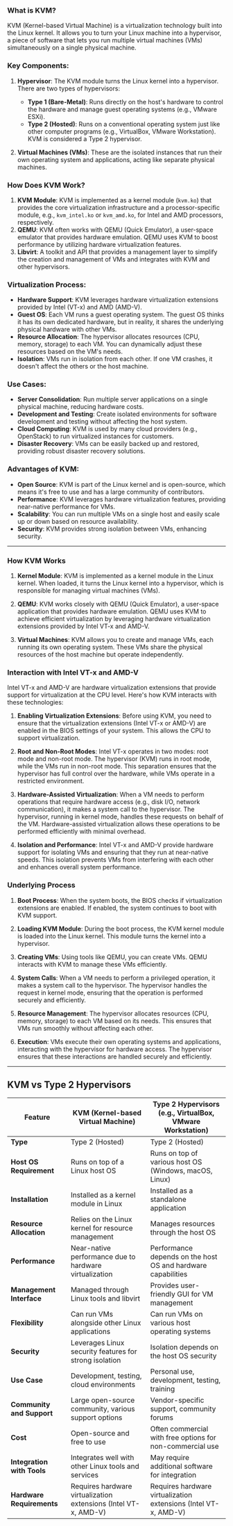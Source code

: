 

### What is KVM?
KVM (Kernel-based Virtual Machine) is a virtualization technology built into the Linux kernel. It allows you to turn your Linux machine into a hypervisor, a piece of software that lets you run multiple virtual machines (VMs) simultaneously on a single physical machine.

### Key Components:
1. **Hypervisor**: The KVM module turns the Linux kernel into a hypervisor. There are two types of hypervisors:
   - **Type 1 (Bare-Metal)**: Runs directly on the host's hardware to control the hardware and manage guest operating systems (e.g., VMware ESXi).
   - **Type 2 (Hosted)**: Runs on a conventional operating system just like other computer programs (e.g., VirtualBox, VMware Workstation). KVM is considered a Type 2 hypervisor.

2. **Virtual Machines (VMs)**: These are the isolated instances that run their own operating system and applications, acting like separate physical machines.

### How Does KVM Work?
1. **KVM Module**: KVM is implemented as a kernel module (`kvm.ko`) that provides the core virtualization infrastructure and a processor-specific module, e.g., `kvm_intel.ko` or `kvm_amd.ko`, for Intel and AMD processors, respectively.
2. **QEMU**: KVM often works with QEMU (Quick Emulator), a user-space emulator that provides hardware emulation. QEMU uses KVM to boost performance by utilizing hardware virtualization features.
3. **Libvirt**: A toolkit and API that provides a management layer to simplify the creation and management of VMs and integrates with KVM and other hypervisors.

### Virtualization Process:
- **Hardware Support**: KVM leverages hardware virtualization extensions provided by Intel (VT-x) and AMD (AMD-V).
- **Guest OS**: Each VM runs a guest operating system. The guest OS thinks it has its own dedicated hardware, but in reality, it shares the underlying physical hardware with other VMs.
- **Resource Allocation**: The hypervisor allocates resources (CPU, memory, storage) to each VM. You can dynamically adjust these resources based on the VM's needs.
- **Isolation**: VMs run in isolation from each other. If one VM crashes, it doesn't affect the others or the host machine.

### Use Cases:
- **Server Consolidation**: Run multiple server applications on a single physical machine, reducing hardware costs.
- **Development and Testing**: Create isolated environments for software development and testing without affecting the host system.
- **Cloud Computing**: KVM is used by many cloud providers (e.g., OpenStack) to run virtualized instances for customers.
- **Disaster Recovery**: VMs can be easily backed up and restored, providing robust disaster recovery solutions.

### Advantages of KVM:
- **Open Source**: KVM is part of the Linux kernel and is open-source, which means it's free to use and has a large community of contributors.
- **Performance**: KVM leverages hardware virtualization features, providing near-native performance for VMs.
- **Scalability**: You can run multiple VMs on a single host and easily scale up or down based on resource availability.
- **Security**: KVM provides strong isolation between VMs, enhancing security.

---

### How KVM Works

1. **Kernel Module**: KVM is implemented as a kernel module in the Linux kernel. When loaded, it turns the Linux kernel into a hypervisor, which is responsible for managing virtual machines (VMs).

2. **QEMU**: KVM works closely with QEMU (Quick Emulator), a user-space application that provides hardware emulation. QEMU uses KVM to achieve efficient virtualization by leveraging hardware virtualization extensions provided by Intel VT-x and AMD-V.

3. **Virtual Machines**: KVM allows you to create and manage VMs, each running its own operating system. These VMs share the physical resources of the host machine but operate independently.

### Interaction with Intel VT-x and AMD-V

Intel VT-x and AMD-V are hardware virtualization extensions that provide support for virtualization at the CPU level. Here's how KVM interacts with these technologies:

1. **Enabling Virtualization Extensions**: Before using KVM, you need to ensure that the virtualization extensions (Intel VT-x or AMD-V) are enabled in the BIOS settings of your system. This allows the CPU to support virtualization.

2. **Root and Non-Root Modes**: Intel VT-x operates in two modes: root mode and non-root mode. The hypervisor (KVM) runs in root mode, while the VMs run in non-root mode. This separation ensures that the hypervisor has full control over the hardware, while VMs operate in a restricted environment.

3. **Hardware-Assisted Virtualization**: When a VM needs to perform operations that require hardware access (e.g., disk I/O, network communication), it makes a system call to the hypervisor. The hypervisor, running in kernel mode, handles these requests on behalf of the VM. Hardware-assisted virtualization allows these operations to be performed efficiently with minimal overhead.

4. **Isolation and Performance**: Intel VT-x and AMD-V provide hardware support for isolating VMs and ensuring that they run at near-native speeds. This isolation prevents VMs from interfering with each other and enhances overall system performance.

### Underlying Process

1. **Boot Process**: When the system boots, the BIOS checks if virtualization extensions are enabled. If enabled, the system continues to boot with KVM support.

2. **Loading KVM Module**: During the boot process, the KVM kernel module is loaded into the Linux kernel. This module turns the kernel into a hypervisor.

3. **Creating VMs**: Using tools like QEMU, you can create VMs. QEMU interacts with KVM to manage these VMs efficiently.

4. **System Calls**: When a VM needs to perform a privileged operation, it makes a system call to the hypervisor. The hypervisor handles the request in kernel mode, ensuring that the operation is performed securely and efficiently.

5. **Resource Management**: The hypervisor allocates resources (CPU, memory, storage) to each VM based on its needs. This ensures that VMs run smoothly without affecting each other.

6. **Execution**: VMs execute their own operating systems and applications, interacting with the hypervisor for hardware access. The hypervisor ensures that these interactions are handled securely and efficiently.

---

## KVM vs Type 2 Hypervisors

| Feature                     | KVM (Kernel-based Virtual Machine) | Type 2 Hypervisors (e.g., VirtualBox, VMware Workstation) |
|-----------------------------|-----------------------------------|---------------------------------------------------------|
| **Type**                    | Type 2 (Hosted)                   | Type 2 (Hosted)                                         |
| **Host OS Requirement**     | Runs on top of a Linux host OS    | Runs on top of various host OS (Windows, macOS, Linux)  |
| **Installation**            | Installed as a kernel module in Linux | Installed as a standalone application                   |
| **Resource Allocation**     | Relies on the Linux kernel for resource management | Manages resources through the host OS                   |
| **Performance**             | Near-native performance due to hardware virtualization | Performance depends on the host OS and hardware capabilities |
| **Management Interface**    | Managed through Linux tools and libvirt | Provides user-friendly GUI for VM management            |
| **Flexibility**             | Can run VMs alongside other Linux applications | Can run VMs on various host operating systems           |
| **Security**                | Leverages Linux security features for strong isolation | Isolation depends on the host OS security               |
| **Use Case**                | Development, testing, cloud environments | Personal use, development, testing, training            |
| **Community and Support**   | Large open-source community, various support options | Vendor-specific support, community forums               |
| **Cost**                    | Open-source and free to use       | Often commercial with free options for non-commercial use |
| **Integration with Tools**  | Integrates well with other Linux tools and services | May require additional software for integration         |
| **Hardware Requirements**   | Requires hardware virtualization extensions (Intel VT-x, AMD-V) | Requires hardware virtualization extensions (Intel VT-x, AMD-V) |







